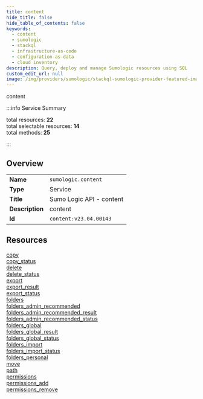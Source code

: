 ```yaml
---
title: content
hide_title: false
hide_table_of_contents: false
keywords:
  - content
  - sumologic
  - stackql
  - infrastructure-as-code
  - configuration-as-data
  - cloud inventory
description: Query, deploy and manage Sumologic resources using SQL
custom_edit_url: null
image: /img/providers/sumologic/stackql-sumologic-provider-featured-image.png
---
```


content  
    
:::info Service Summary

<div class="row">
<div class="providerDocColumn">
<span>total resources:&nbsp;<b>22</b></span><br />
<span>total selectable resources:&nbsp;<b>14</b></span><br />
<span>total methods:&nbsp;<b>25</b></span><br />
</div>
</div>

:::

## Overview
<table><tbody>
<tr><td><b>Name</b></td><td><code>sumologic.content</code></td></tr>
<tr><td><b>Type</b></td><td>Service</td></tr>
<tr><td><b>Title</b></td><td>Sumo Logic API - content</td></tr>
<tr><td><b>Description</b></td><td>content</td></tr>
<tr><td><b>Id</b></td><td><code>content:v23.04.00143</code></td></tr>
</tbody></table>

## Resources
<div class="row">
<div class="providerDocColumn">
<a href="/providers/sumologic/content/copy/">copy</a><br />
<a href="/providers/sumologic/content/copy_status/">copy_status</a><br />
<a href="/providers/sumologic/content/delete/">delete</a><br />
<a href="/providers/sumologic/content/delete_status/">delete_status</a><br />
<a href="/providers/sumologic/content/export/">export</a><br />
<a href="/providers/sumologic/content/export_result/">export_result</a><br />
<a href="/providers/sumologic/content/export_status/">export_status</a><br />
<a href="/providers/sumologic/content/folders/">folders</a><br />
<a href="/providers/sumologic/content/folders_admin_recommended/">folders_admin_recommended</a><br />
<a href="/providers/sumologic/content/folders_admin_recommended_result/">folders_admin_recommended_result</a><br />
<a href="/providers/sumologic/content/folders_admin_recommended_status/">folders_admin_recommended_status</a><br />
</div>
<div class="providerDocColumn">
<a href="/providers/sumologic/content/folders_global/">folders_global</a><br />
<a href="/providers/sumologic/content/folders_global_result/">folders_global_result</a><br />
<a href="/providers/sumologic/content/folders_global_status/">folders_global_status</a><br />
<a href="/providers/sumologic/content/folders_import/">folders_import</a><br />
<a href="/providers/sumologic/content/folders_import_status/">folders_import_status</a><br />
<a href="/providers/sumologic/content/folders_personal/">folders_personal</a><br />
<a href="/providers/sumologic/content/move/">move</a><br />
<a href="/providers/sumologic/content/path/">path</a><br />
<a href="/providers/sumologic/content/permissions/">permissions</a><br />
<a href="/providers/sumologic/content/permissions_add/">permissions_add</a><br />
<a href="/providers/sumologic/content/permissions_remove/">permissions_remove</a><br />
</div>
</div>
